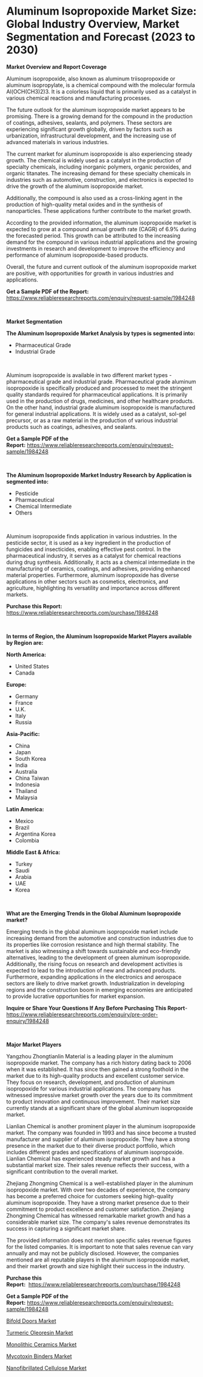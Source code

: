 <p><h1>Aluminum Isopropoxide Market Size: Global Industry Overview, Market Segmentation and Forecast (2023 to 2030)</h1></p><p><strong>Market Overview and Report Coverage</strong></p>
<p><p>Aluminum isopropoxide, also known as aluminum triisopropoxide or aluminum isopropylate, is a chemical compound with the molecular formula Al(OCH(CH3)2)3. It is a colorless liquid that is primarily used as a catalyst in various chemical reactions and manufacturing processes.</p><p>The future outlook for the aluminum isopropoxide market appears to be promising. There is a growing demand for the compound in the production of coatings, adhesives, sealants, and polymers. These sectors are experiencing significant growth globally, driven by factors such as urbanization, infrastructural development, and the increasing use of advanced materials in various industries.</p><p>The current market for aluminum isopropoxide is also experiencing steady growth. The chemical is widely used as a catalyst in the production of specialty chemicals, including inorganic polymers, organic peroxides, and organic titanates. The increasing demand for these specialty chemicals in industries such as automotive, construction, and electronics is expected to drive the growth of the aluminum isopropoxide market.</p><p>Additionally, the compound is also used as a cross-linking agent in the production of high-quality metal oxides and in the synthesis of nanoparticles. These applications further contribute to the market growth.</p><p>According to the provided information, the aluminum isopropoxide market is expected to grow at a compound annual growth rate (CAGR) of 6.9% during the forecasted period. This growth can be attributed to the increasing demand for the compound in various industrial applications and the growing investments in research and development to improve the efficiency and performance of aluminum isopropoxide-based products.</p><p>Overall, the future and current outlook of the aluminum isopropoxide market are positive, with opportunities for growth in various industries and applications.</p></p>
<p><strong>Get a Sample PDF of the Report:</strong> <a href="https://www.reliableresearchreports.com/enquiry/request-sample/1984248">https://www.reliableresearchreports.com/enquiry/request-sample/1984248</a></p>
<p>&nbsp;</p>
<p><strong>Market Segmentation</strong></p>
<p><strong>The Aluminum Isopropoxide Market Analysis by types is segmented into:</strong></p>
<p><ul><li>Pharmaceutical Grade</li><li>Industrial Grade</li></ul></p>
<p>&nbsp;</p>
<p><p>Aluminum isopropoxide is available in two different market types - pharmaceutical grade and industrial grade. Pharmaceutical grade aluminum isopropoxide is specifically produced and processed to meet the stringent quality standards required for pharmaceutical applications. It is primarily used in the production of drugs, medicines, and other healthcare products. On the other hand, industrial grade aluminum isopropoxide is manufactured for general industrial applications. It is widely used as a catalyst, sol-gel precursor, or as a raw material in the production of various industrial products such as coatings, adhesives, and sealants.</p></p>
<p><strong>Get a Sample PDF of the Report:</strong>&nbsp;<a href="https://www.reliableresearchreports.com/enquiry/request-sample/1984248">https://www.reliableresearchreports.com/enquiry/request-sample/1984248</a></p>
<p>&nbsp;</p>
<p><strong>The Aluminum Isopropoxide Market Industry Research by Application is segmented into:</strong></p>
<p><ul><li>Pesticide</li><li>Pharmaceutical</li><li>Chemical Intermediate</li><li>Others</li></ul></p>
<p>&nbsp;</p>
<p><p>Aluminum isopropoxide finds application in various industries. In the pesticide sector, it is used as a key ingredient in the production of fungicides and insecticides, enabling effective pest control. In the pharmaceutical industry, it serves as a catalyst for chemical reactions during drug synthesis. Additionally, it acts as a chemical intermediate in the manufacturing of ceramics, coatings, and adhesives, providing enhanced material properties. Furthermore, aluminum isopropoxide has diverse applications in other sectors such as cosmetics, electronics, and agriculture, highlighting its versatility and importance across different markets.</p></p>
<p><strong>Purchase this Report:</strong>&nbsp; <a href="https://www.reliableresearchreports.com/purchase/1984248">https://www.reliableresearchreports.com/purchase/1984248</a></p>
<p>&nbsp;</p>
<p><strong>In terms of Region, the Aluminum Isopropoxide Market Players available by Region are:</strong></p>
<p>
    <p> <strong> North America: </strong>
        <ul>
            <li>United States</li>
            <li>Canada</li>
        </ul>
        </p> 
    <p> <strong> Europe: </strong>
        <ul>
            <li>Germany</li>
            <li>France</li>
            <li>U.K.</li>
            <li>Italy</li>
            <li>Russia</li>
        </ul>
        </p> 
    <p> <strong> Asia-Pacific: </strong>
        <ul>
            <li>China</li>
            <li>Japan</li>
            <li>South Korea</li>
            <li>India</li>
            <li>Australia</li>
            <li>China Taiwan</li>
            <li>Indonesia</li>
            <li>Thailand</li>
            <li>Malaysia</li>
        </ul>
        </p> 
    <p> <strong> Latin America: </strong>
        <ul>
            <li>Mexico</li>
            <li>Brazil</li>
            <li>Argentina Korea</li>
            <li>Colombia</li>
        </ul>
        </p> 
    <p> <strong> Middle East & Africa: </strong>
        <ul>
            <li>Turkey</li>
            <li>Saudi</li>
            <li>Arabia</li>
            <li>UAE</li>
            <li>Korea</li>
        </ul>
    </p>
    </p>
<p>&nbsp;</p>
<p><strong>What are the Emerging Trends in the Global Aluminum Isopropoxide market?</strong></p>
<p><p>Emerging trends in the global aluminum isopropoxide market include increasing demand from the automotive and construction industries due to its properties like corrosion resistance and high thermal stability. The market is also witnessing a shift towards sustainable and eco-friendly alternatives, leading to the development of green aluminum isopropoxide. Additionally, the rising focus on research and development activities is expected to lead to the introduction of new and advanced products. Furthermore, expanding applications in the electronics and aerospace sectors are likely to drive market growth. Industrialization in developing regions and the construction boom in emerging economies are anticipated to provide lucrative opportunities for market expansion.</p></p>
<p><strong>Inquire or Share Your Questions If Any Before Purchasing This Report</strong>- <a href="https://www.reliableresearchreports.com/enquiry/pre-order-enquiry/1984248">https://www.reliableresearchreports.com/enquiry/pre-order-enquiry/1984248</a></p>
<p>&nbsp;</p>
<p><strong>Major Market Players</strong></p>
<p><p>Yangzhou Zhongtianlin Material is a leading player in the aluminum isopropoxide market. The company has a rich history dating back to 2006 when it was established. It has since then gained a strong foothold in the market due to its high-quality products and excellent customer service. They focus on research, development, and production of aluminum isopropoxide for various industrial applications. The company has witnessed impressive market growth over the years due to its commitment to product innovation and continuous improvement. Their market size currently stands at a significant share of the global aluminum isopropoxide market.</p><p>Lianlian Chemical is another prominent player in the aluminum isopropoxide market. The company was founded in 1993 and has since become a trusted manufacturer and supplier of aluminum isopropoxide. They have a strong presence in the market due to their diverse product portfolio, which includes different grades and specifications of aluminum isopropoxide. Lianlian Chemical has experienced steady market growth and has a substantial market size. Their sales revenue reflects their success, with a significant contribution to the overall market.</p><p>Zhejiang Zhongming Chemical is a well-established player in the aluminum isopropoxide market. With over two decades of experience, the company has become a preferred choice for customers seeking high-quality aluminum isopropoxide. They have a strong market presence due to their commitment to product excellence and customer satisfaction. Zhejiang Zhongming Chemical has witnessed remarkable market growth and has a considerable market size. The company's sales revenue demonstrates its success in capturing a significant market share.</p><p>The provided information does not mention specific sales revenue figures for the listed companies. It is important to note that sales revenue can vary annually and may not be publicly disclosed. However, the companies mentioned are all reputable players in the aluminum isopropoxide market, and their market growth and size highlight their success in the industry.</p></p>
<p><strong>Purchase this Report:</strong>&nbsp;&nbsp;<a href="https://www.reliableresearchreports.com/purchase/1984248">https://www.reliableresearchreports.com/purchase/1984248</a></p>
<p></p>
<p><strong>Get a Sample PDF of the Report:</strong>&nbsp;<a href="https://www.reliableresearchreports.com/enquiry/request-sample/1984248">https://www.reliableresearchreports.com/enquiry/request-sample/1984248</a></p>
<p><p><a href="https://github.com/AKSHATREPORTPRIME/Market-Research-Report-List-2/blob/main/bifold-doors-market.md">Bifold Doors Market</a></p><p><a href="https://github.com/Chiragrp26/Market-Research-Report-List-2/blob/main/turmeric-oleoresin-market.md">Turmeric Oleoresin Market</a></p><p><a href="https://github.com/YashRP12/Market-Research-Report-List-2/blob/main/monolithic-ceramics-market.md">Monolithic Ceramics Market</a></p><p><a href="https://github.com/Chiragrp25/Market-Research-Report-List-2/blob/main/mycotoxin-binders-market.md">Mycotoxin Binders Market</a></p><p><a href="https://github.com/santosh758595/Market-Research-Report-List-2/blob/main/nanofibrillated-cellulose-market.md">Nanofibrillated Cellulose Market</a></p></p>